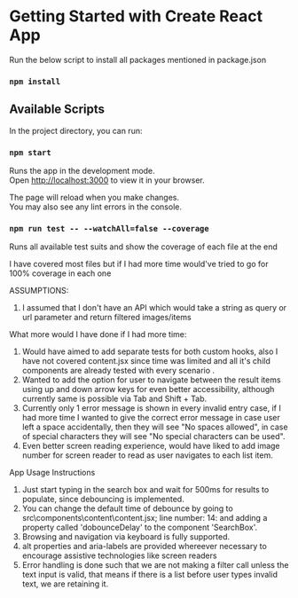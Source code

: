 # Getting Started with Create React App

Run the below script to install all packages mentioned in package.json

### `npm install`

## Available Scripts

In the project directory, you can run:

### `npm start`

Runs the app in the development mode.\
Open [http://localhost:3000](http://localhost:3000) to view it in your browser.

The page will reload when you make changes.\
You may also see any lint errors in the console.

### `npm run test -- --watchAll=false --coverage`

Runs all available test suits and show the coverage of each file at the end

I have covered most files but if I had more time would've tried to go for 100% coverage in each one

ASSUMPTIONS:

1. I assumed that I don't have an API which would take a string as query or url parameter and return filtered images/items

What more would I have done if I had more time:

1. Would have aimed to add separate tests for both custom hooks, also I have not covered content.jsx since time was limited and all it's child components are already tested with every scenario .
2. Wanted to add the option for user to navigate between the result items using up and down arrow keys for even better accessibility, although currently same is possible via Tab and Shift + Tab.
3. Currently only 1 error message is shown in every invalid entry case, if I had more time I wanted to give the correct error message in case user left a space accidentally, then they will see "No spaces allowed", in case of special characters they will see "No special characters can be used".
4. Even better screen reading experience, would have liked to add image number for screen reader to read as user navigates to each list item.

App Usage Instructions

1. Just start typing in the search box and wait for 500ms for results to populate, since debouncing is implemented.
2. You can change the default time of debounce by going to src\components\content\content.jsx; line number: 14: and adding a property called 'dobounceDelay' to the component 'SearchBox'.
3. Browsing and navigation via keyboard is fully supported.
4. alt properties and aria-labels are provided whereever necessary to encourage assistive technologies like screen readers
5. Error handling is done such that we are not making a filter call unless the text input is valid, that means if there is a list before user types invalid text, we are retaining it.
